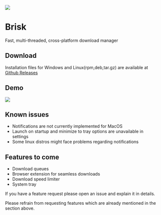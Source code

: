 <img align="center" src="https://i.im.ge/2023/02/13/aZ7l7W.logo-background.png">

# Brisk

Fast, multi-threaded, cross-platform download manager


## Download
Installation files for Windows and Linux(rpm,deb,tar.gz) are available at [Github Releases](https://github.com/AminBhst/brisk/releases/)

## Demo
<img align="center" src="https://i.im.ge/2023/02/25/7d6R9J.Brisk-Demo.gif">




## Known issues
- Notifications are not currently implemented for MacOS
- Launch on startup and minimize to tray options are unavailable in settings
- Some linux distros might face problems regarding notifications

## Features to come
- Download queues
- Browser extension for seamless downloads
- Download speed limiter
- System tray

If you have a feature request please open an issue and explain it in details.
<p>Please refrain from requesting features which are already mentioned in the section above. </p>
